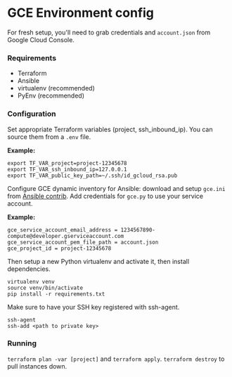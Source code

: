 GCE Environment config
======================

For fresh setup, you'll need to grab credentials and `account.json` from Google Cloud Console.

### Requirements

* Terraform
* Ansible
* virtualenv (recommended)
* PyEnv (recommended)

### Configuration

Set appropriate Terraform variables (project, ssh_inbound_ip). You can source them from a `.env` file.

**Example:**

```
export TF_VAR_project=project-12345678
export TF_VAR_ssh_inbound_ip=127.0.0.1
export TF_VAR_public_key_path=~/.ssh/id_gcloud_rsa.pub
```

Configure GCE dynamic inventory for Ansible: download and setup `gce.ini` from [Ansible contrib](https://github.com/ansible/ansible/tree/devel/contrib/inventory). Add credentials for `gce.py` to use your service account.

**Example:**

```
gce_service_account_email_address = 1234567890-compute@developer.gserviceaccount.com
gce_service_account_pem_file_path = account.json
gce_project_id = project-12345678
```

Then setup a new Python virtualenv and activate it, then install dependencies.

```
virtualenv venv
source venv/bin/activate
pip install -r requirements.txt
```

Make sure to have your SSH key registered with ssh-agent.

```
ssh-agent
ssh-add <path to private key>
```



### Running

`terraform plan -var [project]` and `terraform apply`. `terraform destroy` to pull instances down.

